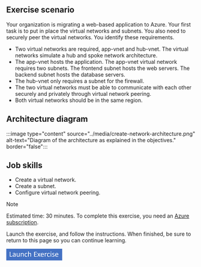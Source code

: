 ## Exercise scenario

Your organization is migrating a web-based application to Azure. Your first task is to put in place the virtual networks and subnets. You also need to securely peer the virtual networks. You identify these requirements.

- Two virtual networks are required, app-vnet and hub-vnet. The virtual networks simulate a hub and spoke network architecture.
- The app-vnet hosts the application. The app-vnet virtual network requires two subnets. The frontend subnet hosts the web servers. The backend subnet hosts the database servers.
- The hub-vnet only requires a subnet for the firewall.
- The two virtual networks must be able to communicate with each other securely and privately through virtual network peering.
- Both virtual networks should be in the same region.

## Architecture diagram

:::image type="content" source="../media/create-network-architecture.png" alt-text="Diagram of the architecture as explained in the objectives." border="false":::

## Job skills

- Create a virtual network.
- Create a subnet.
- Configure virtual network peering.

> [!NOTE]
> Estimated time: 30 minutes. 
> To complete this exercise, you need an [Azure subscription](https://azure.microsoft.com/free/).

Launch the exercise, and follow the instructions. When finished, be sure to return to this page so you can continue learning.


[![Button to launch exercise.](../media/launch-exercise.png)](https://microsoftlearning.github.io/Configure-secure-access-to-workloads-with-Azure-virtual-networking-services/Instructions/Labs/LAB_01_virtual_networks.html)



